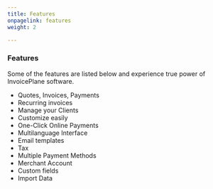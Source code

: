 ```yaml
---
title: Features
onpagelink: features
weight: 2

---
```


### Features

Some of the features are listed below and experience true power of InvoicePlane software.

- Quotes, Invoices, Payments
- Recurring invoices
- Manage your Clients
- Customize easily
- One-Click Online Payments
- Multilanguage Interface
- Email templates
- Tax
- Multiple Payment Methods
- Merchant Account
- Custom fields
- Import Data
 
